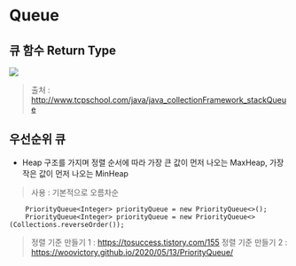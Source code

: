 # Queue

## 큐 함수 Return Type

<img src="https://user-images.githubusercontent.com/41010744/147411295-82dcedfb-f5a9-4f39-9cce-17d113b1a5fd.png">

> 출처 : http://www.tcpschool.com/java/java_collectionFramework_stackQueue

## 우선순위 큐

- Heap 구조를 가지며 정렬 순서에 따라 가장 큰 값이 먼저 나오는 MaxHeap, 가장 작은 값이 먼저 나오는 MinHeap

> 사용 : 기본적으로 오름차순
```
    PriorityQueue<Integer> priorityQueue = new PriorityQueue<>();
    PriorityQueue<Integer> priorityQueue = new PriorityQueue<>(Collections.reverseOrder());
```

> 정렬 기준 만들기 1 : https://tosuccess.tistory.com/155
> 정렬 기준 만들기 2 : https://woovictory.github.io/2020/05/13/PriorityQueue/

